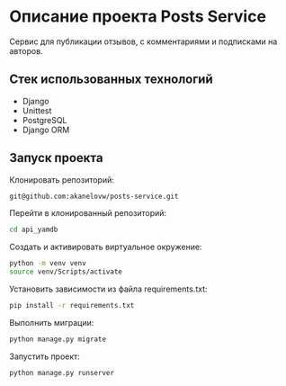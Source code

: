 # Описание проекта Posts Service
Сервис для публикации отзывов, с комментариями и подписками на авторов.

## Стек использованных технологий
- Django
- Unittest
- PostgreSQL
- Django ORM

## Запуск проекта
Клонировать репозиторий:
```bash
git@github.com:akanelovw/posts-service.git
```

Перейти в клонированный репозиторий:
```bash    
cd api_yamdb
```

Cоздать и активировать виртуальное окружение:
```bash
python -m venv venv
source venv/Scripts/activate
```

Установить зависимости из файла requirements.txt:
```bash
pip install -r requirements.txt
```

Выполнить миграции:
```bash
python manage.py migrate
```

Запустить проект:
```bash  
python manage.py runserver
```
